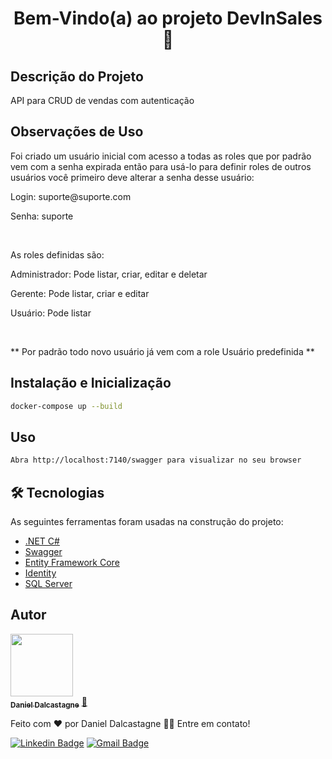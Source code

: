 ﻿<h1 align="center">Bem-Vindo(a) ao projeto DevInSales 👋</h1>

## Descrição do Projeto

<p align="left">API para CRUD de vendas com autenticação</p>

## Observações de Uso

<p align="left">Foi criado um usuário inicial com acesso a todas as roles que por padrão vem com a senha expirada então para usá-lo para definir roles de outros usuários você primeiro deve alterar a senha desse usuário:</p>
<p align="left">Login: suporte@suporte.com</p>
<p align="left">Senha: suporte</p> <br/>

<p align="left">As roles definidas são: </p>
<p align="left">Administrador: Pode listar, criar, editar e deletar</p>
<p align="left">Gerente: Pode listar, criar e editar</p>
<p align="left">Usuário: Pode listar</p> <br/>

<p align="left">** Por padrão todo novo usuário já vem com a role Usuário predefinida **</p>

## Instalação e Inicialização

```sh
docker-compose up --build
```

## Uso

```sh
Abra http://localhost:7140/swagger para visualizar no seu browser
```

## 🛠 Tecnologias

As seguintes ferramentas foram usadas na construção do projeto:

- [.NET C#](https://docs.microsoft.com/pt-br/dotnet/csharp/)
- [Swagger](https://swagger.io/)
- [Entity Framework Core](https://docs.microsoft.com/pt-br/ef/core/)
- [Identity](https://docs.microsoft.com/pt-br/aspnet/core/security/authentication/identity?view=aspnetcore-6.0&tabs=visual-studio)
- [SQL Server](https://www.microsoft.com/pt-br/sql-server/sql-server-downloads)

## Autor

<a href="https://github.com/dalcastagned">
 <img src="https://avatars.githubusercontent.com/u/65626347?v=4" width="100px;"/>
 <br />
 <sub><b>Daniel Dalcastagne</b></sub></a> <a href="https://github.com/dalcastagned">🚀</a>

Feito com ❤️ por Daniel Dalcastagne 👋🏽 Entre em contato!

[![Linkedin Badge](https://img.shields.io/badge/-LINKEDIN-blue?style=flat-square&logo=Linkedin&logoColor=white&link=https://www.linkedin.com/in/daniel-dalcastagne-4baa00179/)](https://www.linkedin.com/in/daniel-dalcastagne-4baa00179/)
[![Gmail Badge](https://img.shields.io/badge/-EMAIL-c14438?style=flat-square&logo=Gmail&logoColor=white&link=mailto:contato@danieldalcastagne.com)](mailto:contato@danieldalcastagne.com)
